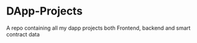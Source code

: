 # DApp-Projects
A repo containing all my dapp projects both Frontend, backend and smart contract data
